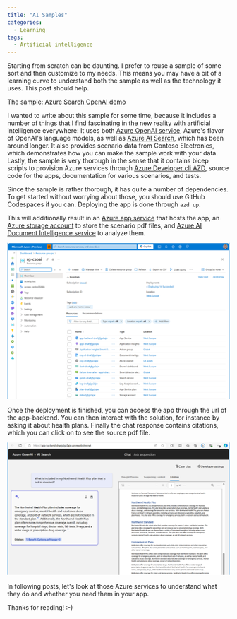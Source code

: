 ```yaml
---
title: "AI Samples"
categories:
  - Learning
tags:
  - Artificial intelligence
---
```


Starting from scratch can be daunting. I prefer to reuse a sample of some sort and then customize to my needs. This means you may have a bit of a learning curve to understand both the sample as well as the technology it uses. This post should help.

The sample: [Azure Search OpenAI demo](https://github.com/Azure-Samples/azure-search-openai-demo)

I wanted to write about this sample for some time, because it includes a number of things that I find fascinating in the new reality with artificial intelligence everywhere: It uses both [Azure OpenAI service](https://learn.microsoft.com/azure/ai-services/openai/overview?wt.mc_id=pdebruin_content_blog_cnl_csasci), Azure's flavor of OpenAI's language models, as well as [Azure AI Search](https://learn.microsoft.com/azure/search/search-what-is-azure-search?wt.mc_id=pdebruin_content_blog_cnl_csasci), which has been around longer. It also provides scenario data from Contoso Electronics, which demonstrates how you can make the sample work with your data. Lastly, the sample is very thorough in the sense that it contains bicep scripts to provision Azure services through [Azure Developer cli AZD](../azd-cli/), source code for the apps, documentation for various scenarios, and tests. 

Since the sample is rather thorough, it has quite a number of dependencies. To get started without worrying about those, you should use GitHub Codespaces if you can. Deploying the app is done through ``` azd up ```.

This will additionally result in an [Azure app service](https://learn.microsoft.com/azure/app-service/overview?wt.mc_id=pdebruin_content_blog_cnl_csasci) that hosts the app, an [Azure storage account](https://learn.microsoft.com/azure/storage/blobs/storage-blobs-overview?wt.mc_id=pdebruin_content_blog_cnl_csasci) to store the scenario pdf files, and [Azure AI Document Intelligence service](https://learn.microsoft.com/azure/ai-services/document-intelligence/overview?wt.mc_id=pdebruin_content_blog_cnl_csasci) to analyze them. 

![img](../assets/images/2024-09-13-ai-samples1.png)

Once the deployment is finished, you can access the app through the url of the app-backend. You can then interact with the solution, for instance by asking it about health plans. Finally the chat response contains citations, which you can click on to see the source pdf file. 

![img](../assets/images/2024-09-13-ai-samples2.png)

In following posts, let's look at those Azure services to understand what they do and whether you need them in your app. 

Thanks for reading! :-)
